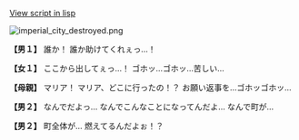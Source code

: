 [View script in lisp](../scripts/100212103.txt)

![imperial_city_destroyed.png](../images/backgrounds/imperial_city_destroyed.png)

**【男１】**
誰か！
誰か助けてくれぇっ…！

**【女１】**
ここから出してぇっ…！
ゴホッ…ゴホッ…苦しい…

**【母親】**
マリア！
マリア、どこに行ったの！？
お願い返事を…ゴホッゴホッ…

**【男２】**
なんでだよっ…
なんでこんなことになってんだよ…
なんで町が…

**【男２】**
町全体が…
燃えてるんだよぉ！？